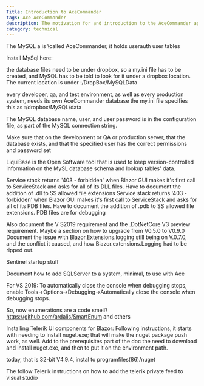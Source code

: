 ```yaml
---
Title: Introduction to AceCommander
tags: Ace AceCommander
description: The motivation for and introduction to the AceCommander app
category: technical
---
```



The MySQL a is \called AceCommander, it holds userauth user tables

Install MySql here:

the database files need to be under dropbox, so a my.ini file has to be created, and MySQL has to be told to look for it under a dropbox location.
The current location is under <drive>:/DropBox/MySQLData

every developer, qa, and test environment, as well as every production system, needs its own AceCommander database
the my.ini file specifies this as <drive>:/dropbox/MySQL/data

The MySQL database name, user, and user password is in the configuration file, as part of the MySQL connection string.

Make sure that on the development or QA or production server, that the database exists, and that the specified user has the correct permissions and password set

LiquiBase is the Open Software tool that is used to keep version-controlled information on the MySL database schema and lookup tables' data.

Service stack returns '403 - forbidden' when Blazor GUI makes it's first call to ServiceStack and asks for all of its DLL files. Have to document the addition of .dll to SS allowed file extensions
Service stack returns '403 - forbidden' when Blazor GUI makes it's first call to ServiceStack and asks for all of its PDB files. Have to document the addition of .pdb to SS allowed file extensions. PDB files are for debugging

Also document the V S2019 requirement and the .DotNetCore V3 preview requirement.
Maybe a section on how to upgrade from V0.5.0 to V0.9.0
Document the issue with Blazor.Extensions.logging still being on V.0.7.0, and the conflict it caused, and how Blazor.extensions.Logging had to be ripped out.

Sentinel startup stuff

Document how to add SQLServer to a system, minimal, to use with Ace

For VS 2019:
To automatically close the console when debugging stops, enable Tools->Options->Debugging->Automatically close the console when debugging stops.

So, now enumerations are a code smell? https://github.com/ardalis/SmartEnum and others

Installing Telerik UI components for Blazor: Following instructions, it starts with needing to install nuget.exe; that will make the nuget package push work, as well.
Add to the prerequisites part of the doc the need to download and install nuget.exe, and then to put it on the environment path.

today, that is 32-bit V4.9.4, instal to programfiles(86)/nuget

The follow Telerik instructions on how to add the telerik private feed to visual studio
